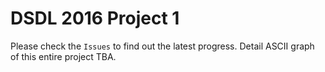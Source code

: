 # DSDL 2016 Project 1

Please check the `Issues` to find out the latest progress. Detail ASCII graph of this entire project TBA.
